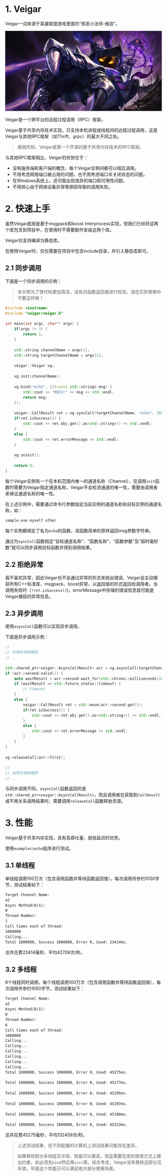 # 1. Veigar
Veigar一词来源于英雄联盟游戏里面的“邪恶小法师-维迦”。

![Veigar on LOL](./veigar-lol.jpg)

Veigar是一个跨平台的远程过程调用（RPC）框架。

Veigar基于共享内存技术实现，只支持本机进程或线程间的远程过程调用，这是Veigar与其他RPC框架（如Thrift、grpc）的最大不同之处。

> 据我所知，Veigar是第一个开源的基于共享内存技术的RPC框架。

与其他RPC框架相比，Veigar的优势在于：
- 没有服务端和客户端的概念，每个Veigar实例间都可以相互调用。
- 不用考虑网络端口被占用的问题，也不用考虑端口半关闭状态的问题。
- 在Windows系统上，还可能出现诡异的端口假可用性问题。
- 不用担心由于网络设备异常等原因导致的调用失败。

# 2. 快速上手
虽然Veigar底层是基于msgpack和boost interprocess实现，但我们已经将这两个库包含到项目中，在使用时不需要额外安装这两个库。

Veigar仅支持编译为静态库。

在使用Veigar时，仅仅需要在项目中包含include目录，并引入静态库即可。

## 2.1 同步调用

下面是一个同步调用的示例：

> 本示例为了使代码更加简洁，没有对函数返回值进行校验，请在实际使用中不要这样做！

```cpp
#include <iostream>
#include "veigar/veigar.h"

int main(int argc, char** argv) {
    if(argv != 3) {
        return 1;
    }

    std::string channelName = argv[1];
    std::string targetChannelName = argv[2];

    veigar::Veigar vg;

    vg.init(channelName);

    vg.bind("echo", [](const std::string& msg) {
        std::cout << "RECV:" << msg << std::endl;
        return msg;
    });

    veigar::CallResult ret = vg.syncCall(targetChannelName, "echo", 100, "hello");
    if(ret.isSuccess()) {
        std::cout << ret.obj.get().as<std::string>() << std::endl;
    }
    else {
        std::cout << ret.errorMessage << std::endl;
    }

    vg.uninit();
 
    return 0;
}
```

每个Veigar实例有一个在本机范围内唯一的通道名称（Channel），在调用`init`函数时需要为Veigar指定通道名称，Veigar不会检测通道的唯一性，需要由调用者来保证通道名称的唯一性。

在上述示例中，需要通过命令行参数指定当前实例的通道名称和目标实例的通道名称，如：

```bash
sample.exe myself other
```

每个实例都绑定了名为`echo`的函数，该函数简单的原样返回msg参数字符串。

通过为`syncCall`函数指定“目标通道名称”、“函数名称”、“函数参数”及“超时毫秒数”就可以同步调用目标函数并得到调用结果。

## 2.2 拒绝异常

我不喜欢异常，因此Veigar也不会通过异常的形式来抛出错误，Veigar会主动捕获所有C++标准库、msgpack、boost异常，以返回值的形式返回给调用者。当调用失败时（`!ret.isSuccess()`)，errorMessage中存储的错误信息就可能是Veigar捕获的异常信息。

## 2.3 异步调用
使用`asyncCall`函数可以实现异步调用。

下面是异步调用示例：
```cpp
//
// 与同步调用相同
// ...

std::shared_ptr<veigar::AsyncCallResult> acr = vg.asyncCall(targetChannelName, "echo", msg);
if (acr->second.valid()) {
    auto waitResult = acr->second.wait_for(std::chrono::milliseconds(100));
    if (waitResult == std::future_status::timeout) {
        // timeout
    }
    else {
        veigar::CallResult ret = std::move(acr->second.get());
        if(ret.isSuccess()) {
            std::cout << ret.obj.get().as<std::string>() << std::endl;
        }
        else {
            std::cout << ret.errorMessage << std::endl;
        }
    }
}

vg.releaseCall(acr->first);

//
// 与同步调用相同
// ...
```

与同步调用不同，`asyncCall`函数返回的是`std::shared_ptr<veigar::AsyncCallResult>`，而且调用者在获取到`CallResult`或不再关系调用结果时，需要调用`releaseCall`函数释放资源。

# 3. 性能
Veigar基于共享内存实现，具有高吞吐量、超低延迟的优势。

使用`examples\echo`程序进行测试。

## 3.1 单线程
单线程调用100万次（包含调用函数并等待函数返回值），每次调用传参约1050字节，测试结果如下：

```txt
Target Channel Name:
a2
Async Method(0/1):
0
Thread Number:
1
Call times each of thread:
1000000
Calling...
Total 1000000, Success 1000000, Error 0, Used: 23414ms.
```

总共花费23414毫秒，平均42709次/秒。


## 3.2 多线程

6个线程同时调用，每个线程调用100万次（包含调用函数并等待函数返回值），每次调用传参约1050字节，测试结果如下：
```txt
Target Channel Name:
a2
Async Method(0/1):
0
Thread Number:
6
Call times each of thread:
1000000
Calling...
Calling...
Calling...
Calling...
Calling...
Calling...
Total 1000000, Success 1000000, Error 0, Used: 45275ms.

Total 1000000, Success 1000000, Error 0, Used: 45277ms.

Total 1000000, Success 1000000, Error 0, Used: 45295ms.

Total 1000000, Success 1000000, Error 0, Used: 45297ms.

Total 1000000, Success 1000000, Error 0, Used: 45300ms.

Total 1000000, Success 1000000, Error 0, Used: 45313ms.
```

总共花费45275毫秒，平均132459次/秒。

> 上述测试结果，在不同配置的计算机上测试结果可能存在差异。
>
> 如果移除部分多线程互斥锁，性能可以更高，但这需要在库的使用方式上做出约束，如必须先`bind`然后再`init`等。综合考虑，Veigar没有移除这部分互斥锁，毕竟这个性能已可以满足绝大部分使用场景。